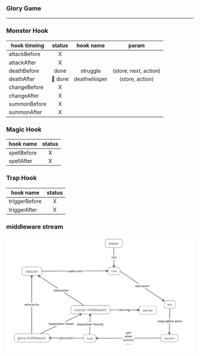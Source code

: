 ### Glory Game
*** 

### Monster Hook

| hook timeing  | status | hook name    | param                 |        
| ------------- |:------:|:------------:| :--------------------:|
| attackBefore  | X      |              |                       |
| attackAfter   | X      |              |                       |
| deathBefore   | done   | struggle     | (store, next, action) |
| deathAfter    | done   | deathwhisper | (store, action)       |
| changeBefore  | X      |              |                       |
| changeAfter   | X      |              |                       |
| summonBefore  | X      |              |                       |
| summonAfter   | X      |              |                       |


### Magic Hook

| hook name     | status        
| ------------- |:-------------:|
| spellBefore   | X |
| spellAfter    | X |



### Trap Hook

| hook name     | status        
| ------------- |:-------------:|
| triggerBefore | X |
| triggerAfter  | X |



### middleware stream

![image](https://github.com/thomasyonug/glory/blob/master/doc/img/03585E73-4525-49F1-9F10-A4DA7AE49E18.png)

